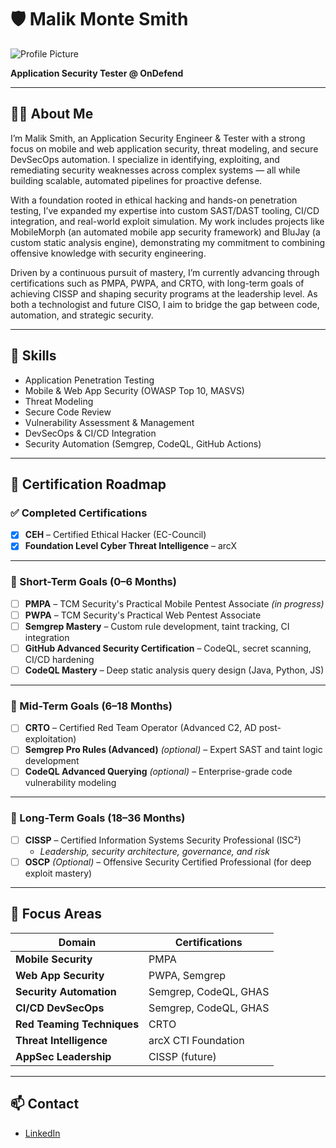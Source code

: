 # 🛡️ Malik Monte Smith

![Profile Picture](profile-picture.jpg)

**Application Security Tester @ OnDefend**  

---

## 👨‍💻 About Me

I’m Malik Smith, an Application Security Engineer & Tester with a strong focus on mobile and web application security, threat modeling, and secure DevSecOps automation. I specialize in identifying, exploiting, and remediating security weaknesses across complex systems — all while building scalable, automated pipelines for proactive defense.

With a foundation rooted in ethical hacking and hands-on penetration testing, I’ve expanded my expertise into custom SAST/DAST tooling, CI/CD integration, and real-world exploit simulation. My work includes projects like MobileMorph (an automated mobile app security framework) and BluJay (a custom static analysis engine), demonstrating my commitment to combining offensive knowledge with security engineering.

Driven by a continuous pursuit of mastery, I’m currently advancing through certifications such as PMPA, PWPA, and CRTO, with long-term goals of achieving CISSP and shaping security programs at the leadership level. As both a technologist and future CISO, I aim to bridge the gap between code, automation, and strategic security.

---

## 🧠 Skills

- Application Penetration Testing
- Mobile & Web App Security (OWASP Top 10, MASVS)
- Threat Modeling
- Secure Code Review
- Vulnerability Assessment & Management
- DevSecOps & CI/CD Integration
- Security Automation (Semgrep, CodeQL, GitHub Actions)

---

## 📜 Certification Roadmap

### ✅ Completed Certifications

- [x] **CEH** – Certified Ethical Hacker (EC-Council)
- [x] **Foundation Level Cyber Threat Intelligence** – arcX

---

### 🔹 Short-Term Goals (0–6 Months)

- [ ] **PMPA** – TCM Security's Practical Mobile Pentest Associate *(in progress)*
- [ ] **PWPA** – TCM Security's Practical Web Pentest Associate
- [ ] **Semgrep Mastery** – Custom rule development, taint tracking, CI integration
- [ ] **GitHub Advanced Security Certification** – CodeQL, secret scanning, CI/CD hardening
- [ ] **CodeQL Mastery** – Deep static analysis query design (Java, Python, JS)

---

### 🔹 Mid-Term Goals (6–18 Months)

- [ ] **CRTO** – Certified Red Team Operator (Advanced C2, AD post-exploitation)
- [ ] **Semgrep Pro Rules (Advanced)** *(optional)* – Expert SAST and taint logic development
- [ ] **CodeQL Advanced Querying** *(optional)* – Enterprise-grade code vulnerability modeling

---

### 🔹 Long-Term Goals (18–36 Months)

- [ ] **CISSP** – Certified Information Systems Security Professional (ISC²)
  - *Leadership, security architecture, governance, and risk*
- [ ] **OSCP** *(Optional)* – Offensive Security Certified Professional (for deep exploit mastery)

---

## 🎯 Focus Areas

| Domain                      | Certifications                                            |
|----------------------------|------------------------------------------------------------|
| **Mobile Security**        | PMPA                                                      |
| **Web App Security**       | PWPA, Semgrep                                             |
| **Security Automation**    | Semgrep, CodeQL, GHAS                                     |
| **CI/CD DevSecOps**        | Semgrep, CodeQL, GHAS                                     |
| **Red Teaming Techniques** | CRTO                                                      |
| **Threat Intelligence**    | arcX CTI Foundation                                       |
| **AppSec Leadership**      | CISSP (future)                                            |

---

## 📫 Contact

- [LinkedIn](https://www.linkedin.com/in/malik-monte-smith-engineer/)
